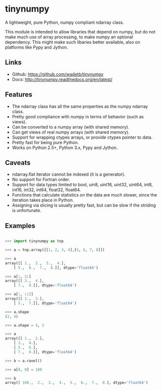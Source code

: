 tinynumpy
=========

A lightweight, pure Python, numpy compliant ndarray class.

This module is intended to allow libraries that depend on numpy, but
do not make much use of array processing, to make numpy an optional
dependency. This might make such libaries better available, also on
platforms like Pypy and Jython.

Links
-----

* Github: https://github.com/wadetb/tinynumpy
* Docs: http://tinynumpy.readthedocs.org/en/latest/


Features
--------

* The ndarray class has all the same properties as the numpy ndarray
  class.
* Pretty good compliance with numpy in terms of behavior (such as views).
* Can be converted to a numpy array (with shared memory).
* Can get views of real numpy arrays (with shared memory).
* Support for wrapping ctypes arrays, or provide ctypes pointer to data.
* Pretty fast for being pure Python.
* Works on Python 2.5+, Python 3.x, Pypy and Jython.

Caveats
-------

* ndarray.flat iterator cannot be indexed (it is a generator).
* No support for Fortran order.
* Support for data types limited to bool, uin8, uint16, uint32, uint64,
  int8, int16, int32, int64, float32, float64.
* Functions that calculate statistics on the data are much slower, since
  the iteration takes place in Python.
* Assigning via slicing is usually pretty fast, but can be slow if the
  striding is unfortunate.


Examples
--------

```python

>>> import tinynumpy as tnp

>>> a = tnp.array([[1, 2, 3, 4],[5, 6, 7, 8]])

>>> a
array([[ 1.,  2.,  3.,  4.], 
    [ 5.,  6.,  7.,  8.]], dtype='float64')

>>> a[:, 2:]
array([[ 3.,  4.], 
    [ 7.,  8.]], dtype='float64')

>>> a[:, ::2]
array([[ 1.,  3.], 
    [ 5.,  7.]], dtype='float64')

>>> a.shape
(2, 4)

>>> a.shape = 4, 2

>>> a
array([[ 1.,  2.], 
    [ 3.,  4.], 
    [ 5.,  6.], 
    [ 7.,  8.]], dtype='float64')

>>> b = a.ravel()

>>> a[0, 0] = 100

>>> b
array([ 100.,  2.,  3.,  4.,  5.,  6.,  7.,  8.], dtype='float64')
```
